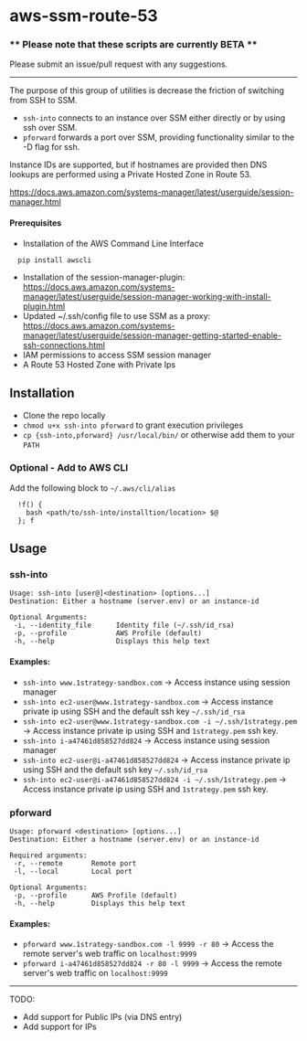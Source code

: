 # aws-ssm-route-53

### ** Please note that these scripts are currently BETA **
Please submit an issue/pull request with any suggestions.

------

The purpose of this group of utilities is decrease the friction of switching from SSH to SSM.
- `ssh-into` connects to an instance over SSM either directly or by using ssh over SSM.
- `pforward` forwards a port over SSM, providing functionality similar to the -D flag for ssh.

Instance IDs are supported, but if hostnames are provided then DNS lookups are performed using a Private Hosted Zone in Route 53.

https://docs.aws.amazon.com/systems-manager/latest/userguide/session-manager.html

#### Prerequisites
* Installation of the AWS Command Line Interface
```
  pip install awscli
```
* Installation of the session-manager-plugin:  
  https://docs.aws.amazon.com/systems-manager/latest/userguide/session-manager-working-with-install-plugin.html
* Updated ~/.ssh/config file to use SSM as a proxy:  
  https://docs.aws.amazon.com/systems-manager/latest/userguide/session-manager-getting-started-enable-ssh-connections.html
* IAM permissions to access SSM session manager
* A Route 53 Hosted Zone with Private Ips

## Installation
* Clone the repo locally
* `chmod u+x ssh-into pforward` to grant execution privileges
* `cp {ssh-into,pforward} /usr/local/bin/` or otherwise add them to your `PATH`

### Optional - Add to AWS CLI

Add the following block to `~/.aws/cli/alias`
```ssh-into = 
  !f() {
    bash <path/to/ssh-into/installtion/location> $@
  }; f
```
## Usage
### ssh-into
```
Usage: ssh-into [user@]<destination> [options...]
Destination: Either a hostname (server.env) or an instance-id

Optional Arguments:
 -i, --identity_file      Identity file (~/.ssh/id_rsa)
 -p, --profile            AWS Profile (default)
 -h, --help               Displays this help text
```
#### Examples:
* `ssh-into www.1strategy-sandbox.com` -> Access instance using session manager
* `ssh-into ec2-user@www.1strategy-sandbox.com` -> Access instance private ip using SSH and the default ssh key `~/.ssh/id_rsa`
* `ssh-into ec2-user@www.1strategy-sandbox.com -i ~/.ssh/1strategy.pem` -> Access instance private ip using SSH and `1strategy.pem` ssh key.
* `ssh-into i-a47461d858527dd824` -> Access instance using session manager
* `ssh-into ec2-user@i-a47461d858527dd824` -> Access instance private ip using SSH and the default ssh key `~/.ssh/id_rsa`
* `ssh-into ec2-user@i-a47461d858527dd824 -i ~/.ssh/1strategy.pem` -> Access instance private ip using SSH and `1strategy.pem` ssh key.
### pforward
```
Usage: pforward <destination> [options...]
Destination: Either a hostname (server.env) or an instance-id

Required arguments:
 -r, --remote       Remote port
 -l, --local        Local port

Optional Arguments:
 -p, --profile      AWS Profile (default)
 -h, --help         Displays this help text
```
#### Examples:
* `pforward www.1strategy-sandbox.com -l 9999 -r 80` -> Access the remote server's web traffic on `localhost:9999`
* `pforward i-a47461d858527dd824 -r 80 -l 9999` -> Access the remote server's web traffic on `localhost:9999`

-----

TODO:
* Add support for Public IPs (via DNS entry)
* Add support for IPs
